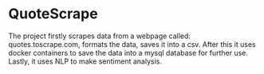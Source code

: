 # QuoteScrape

The project firstly scrapes data from a webpage called: quotes.toscrape.com, formats the data, saves it into a csv. After this it uses docker containers
to save the data into a mysql database for further use. Lastly, it uses NLP to make sentiment analysis.
